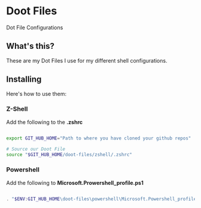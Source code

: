 # Doot Files

Dot File Configurations

## What's this?

These are my Dot Files I use for my different shell configurations. 

## Installing

Here's how to use them:

### Z-Shell

Add the following to the __.zshrc__

```bash

export GIT_HUB_HOME="Path to where you have cloned your github repos"

# Source our Doot File
source "$GIT_HUB_HOME/doot-files/zshell/.zshrc"

```

### Powershell

Add the following to __Microsoft.Prowershell_profile.ps1__

```powershell

. "$ENV:GIT_HUB_HOME\doot-files\powershell\Microsoft.Powershell_profile.ps1"

```
